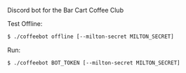 Discord bot for the Bar Cart Coffee Club

Test Offline:
```bash
$ ./coffeebot offline [--milton-secret MILTON_SECRET]
```

Run:
```bash
$ ./coffeebot BOT_TOKEN [--milton-secret MILTON_SECRET]
```
